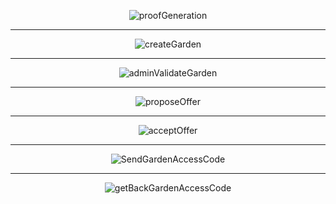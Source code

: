 <div align="center">

![proofGeneration](./docs/plantUML_diagrams/en/proofGeneration.png)

-----

![createGarden](./docs/plantUML_diagrams/en/createGarden.png)

-----

![adminValidateGarden](./docs/plantUML_diagrams/en/adminValidateGarden.png)

-----

![proposeOffer](./docs/plantUML_diagrams/en/proposeOffer.png)

-----

![acceptOffer](./docs/plantUML_diagrams/en/acceptOffer.png)

-----

![SendGardenAccessCode](<./docs/plantUML_diagrams/en/send garden access code.png>)

-----

![getBackGardenAccessCode](./docs/plantUML_diagrams/en/getBackGardenAccessCode.png)

</div>

